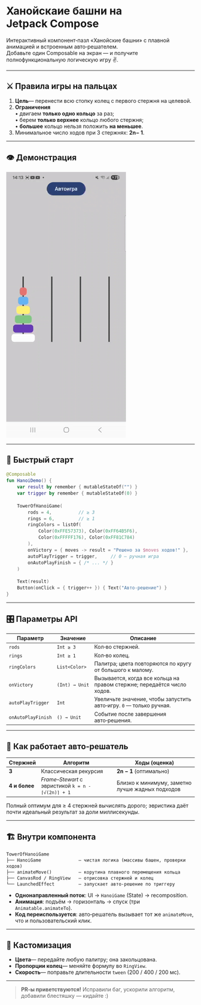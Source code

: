 # Ханойскаие башни на Jetpack Compose

Интерактивный компонент‑пазл «Ханойские башни» с плавной анимацией и встроенным авто‑решателем.\
Добавьте один Composable на экран — и получите полнофункциональную логическую игру ✌️.

---

## ⚔️ Правила игры на пальцах

1. **Цель**— перенести всю стопку колец с первого стержня на целевой.
2. **Ограничения**\
   • двигаем **только одно кольцо** за раз;\
   • берем **только верхнее** кольцо любого стержня;\
   • **большее** кольцо нельзя положить **на меньшее**.
3. Минимальное число ходов при 3 стержнях: **2****n****− 1**.

---

## 👁 Демонстрация

![hanoi](/specification/games/img/hanoi.gif)

---

## 🚀 Быстрый старт

```kotlin
@Composable
fun HanoiDemo() {
    var result by remember { mutableStateOf("") }
    var trigger by remember { mutableStateOf(0) }

    TowerOfHanoiGame(
        rods = 4,          // ≥ 3
        rings = 6,         // ≥ 1
        ringColors = listOf(
            Color(0xFFE57373), Color(0xFF64B5F6),
            Color(0xFFFFF176), Color(0xFF81C784)
        ),
        onVictory = { moves -> result = "Решено за $moves ходов!" },
        autoPlayTrigger = trigger,     // 0 — ручная игра
        onAutoPlayFinish = { /* ... */ }
    )

    Text(result)
    Button(onClick = { trigger++ }) { Text("Авто‑решение") }
}
```

---

## 🎛️ Параметры API

| Параметр           | Значение       | Описание                                                                |
|--------------------|----------------|-------------------------------------------------------------------------|
| `rods`             | `Int ≥ 3`      | Кол‑во стержней.                                                        |
| `rings`            | `Int ≥ 1`      | Кол‑во колец.                                                           |
| `ringColors`       | `List<Color>`  | Палитра; цвета повторяются по кругу от большого к малому.               |
| `onVictory`        | `(Int) → Unit` | Вызывается, когда все кольца на правом стержне; передаётся число ходов. |
| `autoPlayTrigger`  | `Int`          | Увеличьте значение, чтобы запустить авто‑игру. `0` — только ручная.     |
| `onAutoPlayFinish` | `() → Unit`    | Событие после завершения авто‑решения.                                  |

---

## 🤖 Как работает авто‑решатель

| Стержней      | Алгоритм                                           | Ходы (оценка)                                    |
|---------------|----------------------------------------------------|--------------------------------------------------|
| **3**         | Классическая рекурсия                              | **2****n**** − 1** (оптимально)                  |
| **4 и более** | *Frame–Stewart* с эвристикой `k = n - ⌈√(2n)⌉ + 1` | Близко к минимуму, заметно лучше жадных подходов |

Полный оптимум для ≥ 4 стержней вычислять дорого; эвристика даёт почти идеальный результат за доли
миллисекунды.

---

## 🏗️ Внутри компонента

```
TowerOfHanoiGame
├── HanoiGame              — чистая логика (массивы башен, проверки ходов)
├── animateMove()          — корутина плавного перемещения кольца
├── CanvasRod / RingView   — отрисовка стержней и колец
└── LaunchedEffect         — запускает авто‑решение по триггеру
```

- **Однонаправленный поток**: UI → `HanoiGame` (State) → recomposition.
- **Анимация**: подъём → горизонталь → спуск (три `Animatable.animateTo`).
- **Код переиспользуется**: авто‑решатель вызывает тот же `animateMove`, что и пользовательский
  клик.

---

## 🎨 Кастомизация

- **Цвета**— передайте любую палитру; она закольцована.
- **Пропорции колец**— меняйте формулу во `RingView`.
- **Скорость**— поправьте длительности `tween` (200 / 400 / 200 мс).

---

> **PR‑ы приветствуются!** Исправили баг, ускорили алгоритм, добавили блестяшку — кидайте :)

